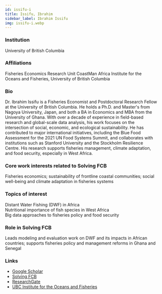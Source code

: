 ```yaml
---
id: issifu-i
title: Issifu, Ibrahim
sidebar_label: Ibrahim Issifu
img: issifu-i.webp
---
```


### Institution

University of British Columbia

### Affiliations

Fisheries Economics Research Unit
CoastMan Africa
Institute for the Oceans and Fisheries, University of British Columbia

### Bio

Dr. Ibrahim Issifu is a Fisheries Economist and Postdoctoral Research Fellow at the University of British Columbia. He holds a Ph.D. and Master's from Nagoya University, Japan, and both a BA in Economics and MBA from the University of Ghana. With over a decade of experience in field-based research and global-scale data analysis, his work focuses on the intersection of social, economic, and ecological sustainability. He has contributed to major international initiatives, including the Blue Food Assessment for the 2021 UN Food Systems Summit, and collaborates with institutions such as Stanford University and the Stockholm Resilience Centre. His research supports fisheries management, climate adaptation, and food security, especially in West Africa.

### Core work interests related to Solving FCB

Fisheries economics; sustainability of frontline coastal communities; social well-being and climate adaptation in fisheries systems

### Topics of interest

Distant Water Fishing (DWF) in Africa  
Nutritional importance of fish species in West Africa  
Big data approaches to fisheries policy and food security

### Role in Solving FCB

Leads modeling and evaluation work on DWF and its impacts in African countries; supports fisheries policy and management reforms in Ghana and Senegal
### Links
- [Google Scholar](https://scholar.google.com/citations?user=7Lgr3X4AAAAJ)
- [Solving FCB](https://solvingfcb.org/people/issifu-i/)
- [ResearchGate](https://www.researchgate.net/profile/Ibrahim-Issifu)
- [UBC Institute for the Oceans and Fisheries](https://oceans.ubc.ca/ibrahim-issifu/)